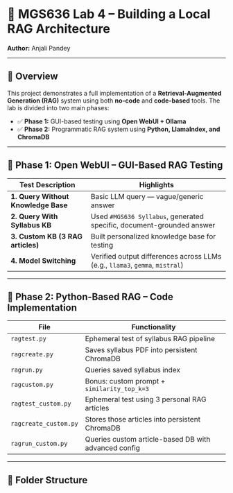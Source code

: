 # 🧠 MGS636 Lab 4 – Building a Local RAG Architecture

**Author:** Anjali Pandey  

---

## 📌 Overview

This project demonstrates a full implementation of a **Retrieval-Augmented Generation (RAG)** system using both **no-code** and **code-based** tools. The lab is divided into two main phases:

- ✅ **Phase 1:** GUI-based testing using **Open WebUI + Ollama**
- ✅ **Phase 2:** Programmatic RAG system using **Python, LlamaIndex, and ChromaDB**

---

## 🧪 Phase 1: Open WebUI – GUI-Based RAG Testing

| Test Description | Highlights |
|------------------|------------|
| **1. Query Without Knowledge Base** | Basic LLM query — vague/generic answer |
| **2. Query With Syllabus KB** | Used `#MGS636 Syllabus`, generated specific, document-grounded answer |
| **3. Custom KB (3 RAG articles)** | Built personalized knowledge base for testing |
| **4. Model Switching** | Verified output differences across LLMs (e.g., `llama3`, `gemma`, `mistral`) |

---

## 🧪 Phase 2: Python-Based RAG – Code Implementation

| File | Functionality |
|------|----------------|
| `ragtest.py` | Ephemeral test of syllabus RAG pipeline |
| `ragcreate.py` | Saves syllabus PDF into persistent ChromaDB |
| `ragrun.py` | Queries saved syllabus index |
| `ragcustom.py` | Bonus: custom prompt + `similarity_top_k=3` |
| `ragtest_custom.py` | Ephemeral test using 3 personal RAG articles |
| `ragcreate_custom.py` | Stores those articles into persistent ChromaDB |
| `ragrun_custom.py` | Queries custom article-based DB with advanced config |

---

## 📁 Folder Structure

